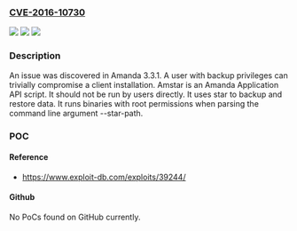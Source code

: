 ### [CVE-2016-10730](https://cve.mitre.org/cgi-bin/cvename.cgi?name=CVE-2016-10730)
![](https://img.shields.io/static/v1?label=Product&message=n%2Fa&color=blue)
![](https://img.shields.io/static/v1?label=Version&message=n%2Fa&color=blue)
![](https://img.shields.io/static/v1?label=Vulnerability&message=n%2Fa&color=brighgreen)

### Description

An issue was discovered in Amanda 3.3.1. A user with backup privileges can trivially compromise a client installation. Amstar is an Amanda Application API script. It should not be run by users directly. It uses star to backup and restore data. It runs binaries with root permissions when parsing the command line argument --star-path.

### POC

#### Reference
- https://www.exploit-db.com/exploits/39244/

#### Github
No PoCs found on GitHub currently.

